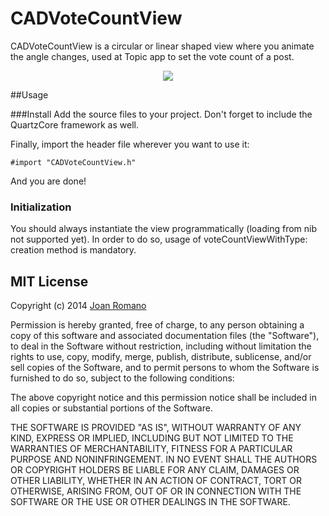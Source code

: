 CADVoteCountView
================

CADVoteCountView is a circular or linear shaped view where you animate the angle changes, used at Topic app to set the vote count of a post.


<p align="center"><img src="https://raw.github.com/TopicSo/CADVoteCountView/master/Screenshots/countviewpreview.gif"/></p>

##Usage

###Install
Add the source files to your project. Don't forget to include the QuartzCore framework as well.

Finally, import the header file wherever you want to use it:

```objc
#import "CADVoteCountView.h"
```

And you are done!

### Initialization
You should always instantiate the view programmatically (loading from nib not supported yet). In order to do so, usage of voteCountViewWithType: creation method is mandatory.

## MIT License
Copyright (c) 2014 [Joan Romano](http://twitter.com/joanromano)

Permission is hereby granted, free of charge, to any person obtaining a copy
of this software and associated documentation files (the "Software"), to deal
in the Software without restriction, including without limitation the rights
to use, copy, modify, merge, publish, distribute, sublicense, and/or sell
copies of the Software, and to permit persons to whom the Software is
furnished to do so, subject to the following conditions:

The above copyright notice and this permission notice shall be included in all
copies or substantial portions of the Software.

THE SOFTWARE IS PROVIDED "AS IS", WITHOUT WARRANTY OF ANY KIND, EXPRESS OR
IMPLIED, INCLUDING BUT NOT LIMITED TO THE WARRANTIES OF MERCHANTABILITY,
FITNESS FOR A PARTICULAR PURPOSE AND NONINFRINGEMENT. IN NO EVENT SHALL THE
AUTHORS OR COPYRIGHT HOLDERS BE LIABLE FOR ANY CLAIM, DAMAGES OR OTHER
LIABILITY, WHETHER IN AN ACTION OF CONTRACT, TORT OR OTHERWISE, ARISING FROM,
OUT OF OR IN CONNECTION WITH THE SOFTWARE OR THE USE OR OTHER DEALINGS IN THE
SOFTWARE.

